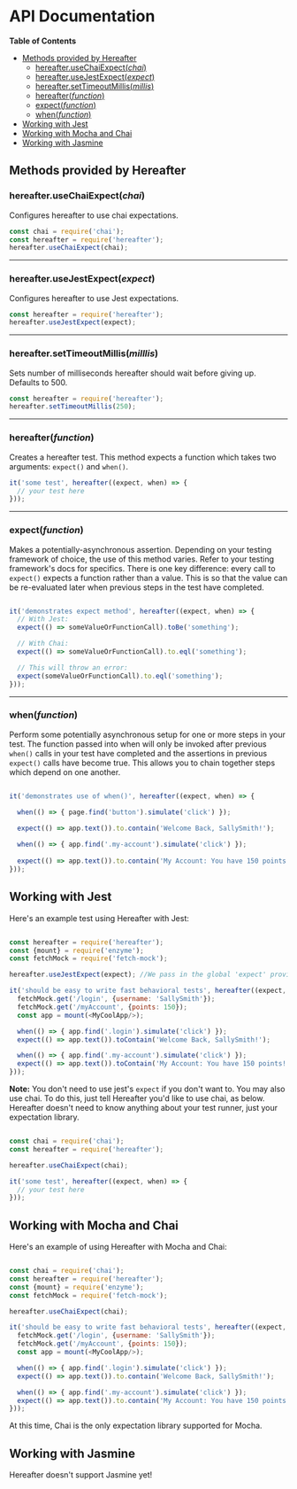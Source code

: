 # API Documentation

**Table of Contents**
- [Methods provided by Hereafter](#methods-provided-by-hereafter)
  - [hereafter.useChaiExpect(*chai*)](#hereafterusechaiexpectchai)
  - [hereafter.useJestExpect(*expect*)](#hereafterusejestexpectexpect)
  - [hereafter.setTimeoutMillis(*millis*)](#hereaftersettimeoutmillismillis)
  - [hereafter(*function*)](#hereafterfunction)
  - [expect(*function*)](#expectfunction)
  - [when(*function*)](#whenfunction)
- [Working with Jest](#working-with-jest)
- [Working with Mocha and Chai](#working-with-mocha-and-chai)
- [Working with Jasmine](#working-with-jasmine)

## Methods provided by Hereafter

### hereafter.useChaiExpect(*chai*)
Configures hereafter to use chai expectations.
```javascript
const chai = require('chai');
const hereafter = require('hereafter');
hereafter.useChaiExpect(chai);
```

---

### hereafter.useJestExpect(*expect*)

Configures hereafter to use Jest expectations.
```javascript
const hereafter = require('hereafter');
hereafter.useJestExpect(expect);
```

---

### hereafter.setTimeoutMillis(*milllis*)

Sets number of milliseconds hereafter should wait before giving up. Defaults to 500.
```javascript
const hereafter = require('hereafter');
hereafter.setTimeoutMillis(250);
```

---

### hereafter(*function*)

Creates a hereafter test. This method expects a function which takes two arguments: `expect()` and `when()`.
```javascript
it('some test', hereafter((expect, when) => {
  // your test here
}));
```

---

### expect(*function*)

Makes a potentially-asynchronous assertion. Depending on your testing framework of choice, the use of this method varies. Refer to your testing framework's docs for specifics. There is one key difference: every call to `expect()` expects a function rather than a value. This is so that the value can be re-evaluated later when previous steps in the test have completed.

```javascript

it('demonstrates expect method', hereafter((expect, when) => {
  // With Jest:
  expect(() => someValueOrFunctionCall).toBe('something');

  // With Chai:
  expect(() => someValueOrFunctionCall).to.eql('something');

  // This will throw an error:
  expect(someValueOrFunctionCall).to.eql('something');
}));

```

---

### when(*function*)

Perform some potentially asynchronous setup for one or more steps in your test. The function passed into when will only be invoked after previous `when()` calls in your test have completed and the assertions in previous `expect()` calls have become true. This allows you to chain together steps which depend on one another.

```javascript

it('demonstrates use of when()', hereafter((expect, when) => {

  when(() => { page.find('button').simulate('click') });
  
  expect(() => app.text()).to.contain('Welcome Back, SallySmith!');

  when(() => { app.find('.my-account').simulate('click') });  
  
  expect(() => app.text()).to.contain('My Account: You have 150 points!');
}));

```

## Working with Jest

Here's an example test using Hereafter with Jest:

```javascript

const hereafter = require('hereafter');
const {mount} = require('enzyme');
const fetchMock = require('fetch-mock');

hereafter.useJestExpect(expect); //We pass in the global 'expect' provided by jest

it('should be easy to write fast behavioral tests', hereafter((expect, when) => {
  fetchMock.get('/login', {username: 'SallySmith'});
  fetchMock.get('/myAccount', {points: 150});
  const app = mount(<MyCoolApp/>);

  when(() => { app.find('.login').simulate('click') });
  expect(() => app.text()).toContain('Welcome Back, SallySmith!');

  when(() => { app.find('.my-account').simulate('click') });  
  expect(() => app.text()).toContain('My Account: You have 150 points!');
}));

```

**Note:** You don't need to use jest's `expect` if you don't want to. You may also use chai. To do this, just tell Hereafter you'd like to use chai, as below. Hereafter doesn't need to know anything about your test runner, just your expectation library.

```javascript

const chai = require('chai');
const hereafter = require('hereafter');

hereafter.useChaiExpect(chai);

it('some test', hereafter((expect, when) => {
  // your test here
}));

```

## Working with Mocha and Chai

Here's an example of using Hereafter with Mocha and Chai:

```javascript

const chai = require('chai');
const hereafter = require('hereafter');
const {mount} = require('enzyme');
const fetchMock = require('fetch-mock');

hereafter.useChaiExpect(chai);

it('should be easy to write fast behavioral tests', hereafter((expect, when) => {
  fetchMock.get('/login', {username: 'SallySmith'});
  fetchMock.get('/myAccount', {points: 150});
  const app = mount(<MyCoolApp/>);

  when(() => { app.find('.login').simulate('click') });
  expect(() => app.text()).to.contain('Welcome Back, SallySmith!');

  when(() => { app.find('.my-account').simulate('click') });  
  expect(() => app.text()).to.contain('My Account: You have 150 points!');
}));

```

At this time, Chai is the only expectation library supported for Mocha.

## Working with Jasmine

Hereafter doesn't support Jasmine yet!
